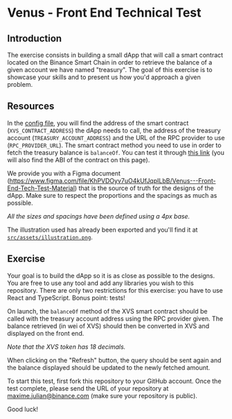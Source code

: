 # Venus - Front End Technical Test

## Introduction

The exercise consists in building a small dApp that will call a smart contract located on the Binance Smart Chain in order to retrieve the balance of a given account we have named "treasury". The goal of this exercise is to showcase your skills and to present us how you'd approach a given problem.

## Resources

In the [config file](./src/config.ts), you will find the address of the smart contract (`XVS_CONTRACT_ADDRESS`) the dApp needs to call, the address of the treasury account (`TREASURY_ACCOUNT_ADDRESS`) and the URL of the RPC provider to use (`RPC_PROVIDER_URL`). The smart contract method you need to use in order to fetch the treasury balance is `balanceOf`. You can test it through [this link](https://bscscan.com/token/0xcf6bb5389c92bdda8a3747ddb454cb7a64626c63#readContract) (you will also find the ABI of the contract on this page).

We provide you with a Figma document (https://www.figma.com/file/KhPVDOyv7uO4kUfJqpILbB/Venus---Front-End-Tech-Test-Material) that is the source of truth for the designs of the dApp. Make sure to respect the proportions and the spacings as much as possible.

_All the sizes and spacings have been defined using a 4px base._

The illustration used has already been exported and you'll find it at [`src/assets/illustration.png`](src/assets/illustration.png).

## Exercise

Your goal is to build the dApp so it is as close as possible to the designs. You are free to use any tool and add any libraries you wish to this repository. There are only two restrictions for this exercise: you have to use React and TypeScript. Bonus point: tests!

On launch, the `balanceOf` method of the XVS smart contract should be called with the treasury account address using the RPC provider given. The balance retrieved (in wei of XVS) should then be converted in XVS and displayed on the front end.

_Note that the XVS token has 18 decimals._

When clicking on the "Refresh" button, the query should be sent again and the balance displayed should be updated to the newly fetched amount.

To start this test, first fork this repository to your GitHub account. Once the test complete, please send the URL of your repository at maxime.julian@binance.com (make sure your repository is public).

Good luck!
